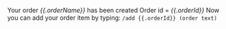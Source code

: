 Your order *{{.orderName}}* has been created
Order id = *{{.orderId}}*
Now you can add your order item by typing: 
`/add {{.orderId}} (order text)`
